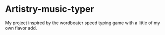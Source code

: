 # Artistry-music-typer
My project inspired by the wordbeater speed typing game with a little of my own flavor add.
